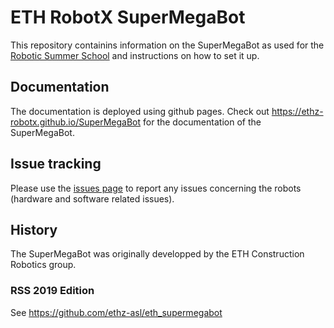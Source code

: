 # ETH RobotX SuperMegaBot
This repository containins information on the SuperMegaBot as used for the [Robotic Summer School](https://center-for-robotics.ethz.ch/education/summer-school.html) and instructions on how to set it up.

## Documentation
The documentation is deployed using github pages. Check out https://ethz-robotx.github.io/SuperMegaBot for the documentation of the SuperMegaBot.

## Issue tracking
Please use the [issues page](https://github.com/ETHZ-RobotX/SuperMegaBot/issues) to report any issues concerning the robots (hardware and software related issues). 

## History
The SuperMegaBot was originally developped by the ETH Construction Robotics group. 

### RSS 2019 Edition
See https://github.com/ethz-asl/eth_supermegabot
